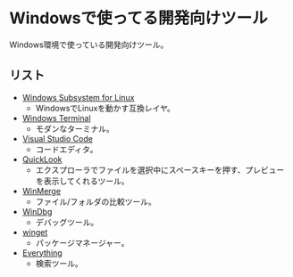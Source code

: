 # Windowsで使ってる開発向けツール


Windows環境で使っている開発向けツール。

## リスト

- [Windows Subsystem for Linux](https://docs.microsoft.com/en-us/windows/wsl/install-win10)
  - WindowsでLinuxを動かす互換レイヤ。
- [Windows Terminal](https://docs.microsoft.com/en-us/windows/terminal/)
  - モダンなターミナル。
- [Visual Studio Code](https://code.visualstudio.com/)
  - コードエディタ。
- [QuickLook](https://www.microsoft.com/en-us/p/quicklook/9nv4bs3l1h4s)
  - エクスプローラでファイルを選択中にスペースキーを押す、プレビューを表示してくれるツール。
- [WinMerge](http://winmerge.org/)
  - ファイル/フォルダの比較ツール。
- [WinDbg](https://www.microsoft.com/en-us/p/windbg-preview/9pgjgd53tn86)
  - デバッグツール。
- [winget](https://docs.microsoft.com/en-us/windows/package-manager/winget/)
  - パッケージマネージャー。
- [Everything](https://www.voidtools.com/)
  - 検索ツール。

